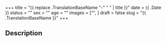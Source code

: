 +++
title = "{{ replace .TranslationBaseName "-" " " | title }}"
date = {{ .Date }}
status = ""
sex = ""
age = ""
images = ["",
]
draft = false
slug = "{{ .TranslationBaseName }}"
+++

## Description